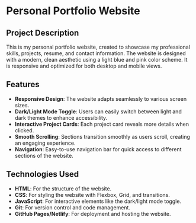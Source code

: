 # Personal Portfolio Website

## Project Description
This is my personal portfolio website, created to showcase my professional skills, projects, resume, and contact information. The website is designed with a modern, clean aesthetic using a light blue and pink color scheme. It is responsive and optimized for both desktop and mobile views.

## Features
- **Responsive Design**: The website adapts seamlessly to various screen sizes.
- **Dark/Light Mode Toggle**: Users can easily switch between light and dark themes to enhance accessibility.
- **Interactive Project Cards**: Each project card reveals more details when clicked.
- **Smooth Scrolling**: Sections transition smoothly as users scroll, creating an engaging experience.
- **Navigation**: Easy-to-use navigation bar for quick access to different sections of the website.

## Technologies Used
- **HTML**: For the structure of the website.
- **CSS**: For styling the website with Flexbox, Grid, and transitions.
- **JavaScript**: For interactive elements like the dark/light mode toggle.
- **Git**: For version control and code management.
- **GitHub Pages/Netlify**: For deployment and hosting the website.



